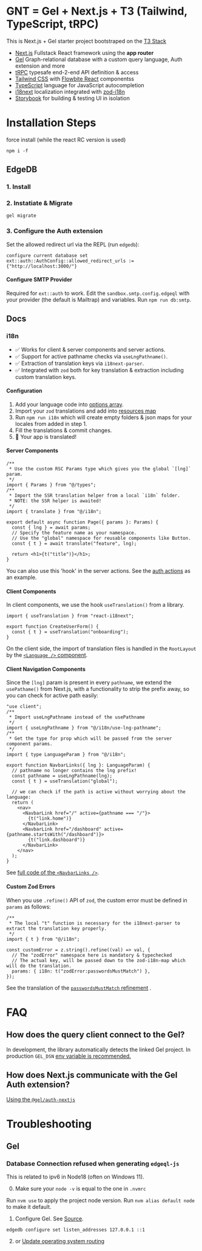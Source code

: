 # GNT = Gel + Next.js + T3 (Tailwind, TypeScript, tRPC)

This is Next.js + Gel starter project bootstraped on the [T3 Stack](https://create.t3.gg/)

- [Next.js](https://nextjs.org) Fullstack React framework using the **app router**
- [Gel](https://www.geldata.com/) Graph-relational database with a custom query language, Auth extension and more
- [tRPC](https://trpc.io) typesafe end-2-end API definition & access
- [Tailwind CSS](https://tailwindcss.com) with [Flowbite React](https://www.flowbite-react.com/) componentss
- [TypeScript](https://www.typescriptlang.org) language for JavaScript autocompletion
- [i18next](https://www.i18next.com) localization integrated with [zod-i18n](https://github.com/aiji42/zod-i18n/)
- [Storybook](https://storybook.js.org) for building & testing UI in isolation

# Installation Steps

force install (while the react RC version is used)

```
npm i -f
```

## EdgeDB

### 1. Install

### 2. Instatiate & Migrate

`gel migrate`

### 3. Configure the Auth extension

Set the allowed redirect url via the REPL (run `edgedb`):

```
configure current database set ext::auth::AuthConfig::allowed_redirect_urls := {"http://localhost:3000/"}
```

#### Configure SMTP Provider

Required for `ext::auth` to work.
Edit the `sandbox.smtp.config.edgeql` with your provider (the default is Mailtrap) and variables.
Run `npm run db:smtp`.

## Docs

### i18n

- ✅ Works for client & server components and server actions.
- ✅ Support for active pathname checks via `useLngPathname()`.
- ✅ Extraction of translation keys via `i18next-parser`.
- ✅ Integrated with `zod` both for key translation & extraction including custom translation keys.

#### Configuration

1. Add your language code into [options array](./src/i18n/options.ts#L5).
2. Import your `zod` translations and add into [resources map](./src/i18n/options.ts#L12)
3. Run `npm run i18n` which will create empty folders & json maps for your locales from added in step 1.
4. Fill the translations & commit changes.
5. 🎉 Your app is translated!

#### Server Components

```tsx
/**
 * Use the custom RSC Params type which gives you the global `[lng]` param.
 */
import { Params } from "@/types";
/**
 * Import the SSR translation helper from a local `i18n` folder.
 * NOTE: the SSR helper is awaited!
 */
import { translate } from "@/i18n";

export default async function Page({ params }: Params) {
  const { lng } = await params;
  // Specify the feature name as your namespace.
  // Use the "global" namespace for reusable components like Button.
  const { t } = await translate("feature", lng);

  return <h1>{t("title")}</h1>;
}
```

You can also use this 'hook' in the server actions. See the [auth actions](./src/app/actions/auth.ts#L27) as an example.

#### Client Components

In client components, we use the hook `useTranslation()` from a library.

```tsx
import { useTranslation } from "react-i18next";

export function CreateUserForm() {
  const { t } = useTranslation("onboarding");
}
```

On the client side, the import of translation files is handled in the `RootLayout` by the [`<Language />` component](./src/i18n/client.tsx#L33).

#### Client Navigation Components

Since the `[lng]` param is present in every `pathname`, we extend the `usePathame()` from Next.js,
with a functionality to strip the prefix away, so you can check for active path easily:

```tsx
"use client";
/**
 * Import useLngPathname instead of the usePathname
 */
import { useLngPathname } from "@/i18n/use-lng-pathname";
/**
 * Get the type for prop which will be passed from the server component params.
 */
import { type LanguageParam } from "@/i18n";

export function NavbarLinks({ lng }: LanguageParam) {
  // pathname no longer contains the lng prefix!
  const pathname = useLngPathname(lng);
  const { t } = useTranslation("global");

  // we can check if the path is active without worrying about the language:
  return (
    <nav>
      <NavbarLink href="/" active={pathname === "/"}>
        {t("link.home")}
      </NavbarLink>
      <NavbarLink href="/dashboard" active={pathname.startsWith("/dashboard")}>
        {t("link.dashboard")}
      </NavbarLink>
    </nav>
  );
}
```

See [full code of the `<NavbarLinks />`](<./src/app/[lng]/(user)/_components/navbar-links.tsx>).

#### Custom Zod Errors

When you use `.refine()` API of `zod`, the custom error must be defined in `params` as follows:

```tsx
/**
 * The local "t" function is necessary for the i18next-parser to extract the translation key properly.
 */
import { t } from "@/i18n";

const customError = z.string().refine((val) => val, {
  // The "zodError" namespace here is mandatory & typechecked
  // The actual key, will be passed down to the zod-i18n-map which will do the translation.
  params: { i18n: t("zodError:passwordsMustMatch") },
});
```

See the translation of the [`passwordsMustMatch` refinement](./src/app/actions/auth.ts#L85) .

# FAQ

## How does the query client connect to the Gel?

In development, the library automatically detects the linked Gel project. In production `GEL_DSN` [env variable is recommended.](https://www.edgedb.com/docs/intro/clients#connection)

## How does Next.js communicate with the Gel Auth extension?

[Using the `@gel/auth-nextjs`](https://github.com/edgedb/edgedb-js/tree/master/packages/auth-nextjs)

# Troubleshooting

## Gel

### Database Connection refused when generating `edgeql-js`

This is related to ipv6 in Node18 (often on Windows 11).

0. Make sure your `node -v` is equal to the one in `.nvmrc`

Run `nvm use` to apply the project node version.
Run `nvm alias default node` to make it default.

1.  Configure Gel. See [Source](https://github.com/edgedb/edgedb-js/issues/376#issuecomment-1173840632).

```
edgedb configure set listen_addresses 127.0.0.1 ::1
```

2. or [Update operating system routing](https://github.com/nodejs/node/issues/40537#issuecomment-1706257550)
